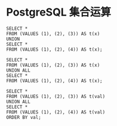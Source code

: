 # PostgreSQL 集合运算

```postgresql
SELECT *
FROM (VALUES (1), (2), (3)) AS t(x)
UNION
SELECT *
FROM (VALUES (1), (2), (4)) AS t(x);
```

```postgresql
SELECT *
FROM (VALUES (1), (2), (3)) AS t(x)
UNION ALL
SELECT *
FROM (VALUES (1), (2), (4)) AS t(x);
```

```postgresql
SELECT *
FROM (VALUES (1), (2), (3)) AS t(val)
UNION ALL
SELECT *
FROM (VALUES (1), (2), (4)) AS t(val)
ORDER BY val;
```

